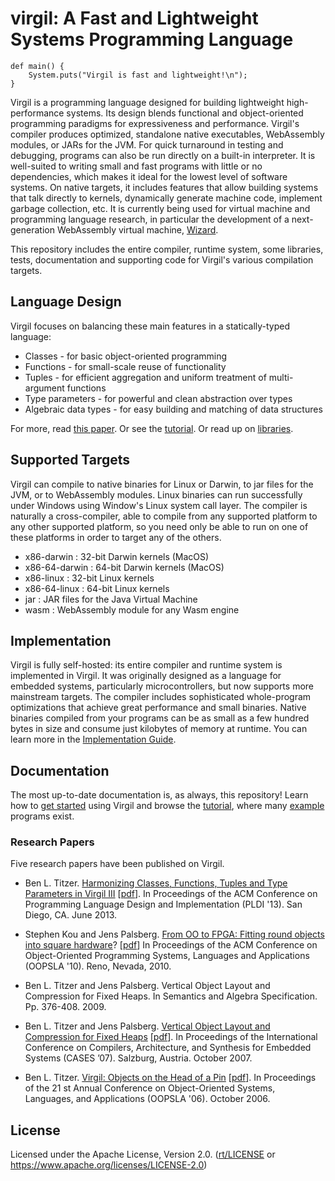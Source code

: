# virgil: A Fast and Lightweight Systems Programming Language

```
def main() {
    System.puts("Virgil is fast and lightweight!\n");
}
```

Virgil is a programming language designed for building lightweight high-performance systems.
Its design blends functional and object-oriented programming paradigms for expressiveness and performance.
Virgil's compiler produces optimized, standalone native executables, WebAssembly modules, or JARs for the JVM.
For quick turnaround in testing and debugging, programs can also be run directly on a built-in interpreter.
It is well-suited to writing small and fast programs with little or no dependencies, which makes
it ideal for the lowest level of software systems.
On native targets, it includes features that allow building systems that talk directly to
kernels, dynamically generate machine code, implement garbage collection, etc.
It is currently being used for virtual machine and programming language
research, in particular the development of a next-generation WebAssembly virtual
machine, [Wizard](https://github.com/titzer/wizard-engine).

This repository includes the entire compiler, runtime system, some libraries,
tests, documentation and supporting code for Virgil's various compilation
targets.

## Language Design

Virgil focuses on balancing these main features in a statically-typed language:

  * Classes - for basic object-oriented programming
  * Functions - for small-scale reuse of functionality
  * Tuples - for efficient aggregation and uniform treatment of multi-argument functions
  * Type parameters - for powerful and clean abstraction over types
  * Algebraic data types - for easy building and matching of data structures

For more, read [this paper](https://static.googleusercontent.com/media/research.google.com/en//pubs/archive/41446.pdf).
Or see the [tutorial](doc/tutorial/Overview.md).
Or read up on [libraries](doc/tutorial/LibUtil.md).

## Supported Targets

Virgil can compile to native binaries for Linux or Darwin, to jar files for the
JVM, or to WebAssembly modules. Linux binaries can run successfully under
Windows using Window's Linux system call layer.
The compiler is naturally a cross-compiler, able to compile from any supported
platform to any other supported platform, so you need only be able to run on
one of these platforms in order to target any of the others.

* x86-darwin : 32-bit Darwin kernels (MacOS)
* x86-64-darwin : 64-bit Darwin kernels (MacOS)
* x86-linux : 32-bit Linux kernels
* x86-64-linux : 64-bit Linux kernels
* jar : JAR files for the Java Virtual Machine
* wasm : WebAssembly module for any Wasm engine

## Implementation

Virgil is fully self-hosted: its entire compiler and runtime system is
implemented in Virgil.
It was originally designed as a language for embedded systems, particularly
microcontrollers, but now supports more mainstream targets.
The compiler includes sophisticated whole-program optimizations that achieve
great performance and small binaries.
Native binaries compiled from your programs can be as small as a few hundred
bytes in size and consume just kilobytes of memory at runtime.
You can learn more in the [Implementation Guide](doc/impl/README.md).

## Documentation

The most up-to-date documentation is, as always, this repository!
Learn how to [get started](start/README.md) using Virgil and browse the [tutorial](doc/tutorial/Overview.md), where many [example](doc/tutorial/examples) programs exist.

### Research Papers

Five research papers have been published on Virgil.

* Ben L. Titzer. [Harmonizing Classes, Functions, Tuples and Type Parameters in Virgil III](https://dl.acm.org/doi/10.1145/2491956.2491962) \[[pdf](https://static.googleusercontent.com/media/research.google.com/sv//pubs/archive/41446.pdf)\]. In
Proceedings of the ACM Conference on Programming Language Design and Implementation
(PLDI '13). San Diego, CA. June 2013.

* Stephen Kou and Jens Palsberg. [From OO to FPGA: Fitting round objects into square hardware](https://dl.acm.org/doi/10.1145/1869459.1869470)? \[[pdf](https://web.cs.ucla.edu/~palsberg/paper/oopsla10.pdf)\] In
Proceedings of the ACM Conference on Object-Oriented Programming Systems, Languages and
Applications (OOPSLA '10). Reno, Nevada, 2010.

* Ben L. Titzer and Jens Palsberg. Vertical Object Layout and Compression for Fixed Heaps. In
Semantics and Algebra Specification. Pp. 376-408. 2009.

* Ben L. Titzer and Jens Palsberg. [Vertical Object Layout and Compression for Fixed Heaps](https://dl.acm.org/doi/10.1145/1289881.1289914) \[[pdf](https://web.cs.ucla.edu/~palsberg/paper/cases07.pdf)\]. In
Proceedings of the International Conference on Compilers, Architecture, and Synthesis for
Embedded Systems (CASES ’07). Salzburg, Austria. October 2007.

* Ben L. Titzer. [Virgil: Objects on the Head of a Pin](https://dl.acm.org/doi/10.1145/1167473.1167489) \[[pdf](https://escholarship.org/content/qt13r0q4fc/qt13r0q4fc.pdf)\]. In Proceedings of the 21 st Annual
Conference on Object-Oriented Systems, Languages, and Applications (OOPSLA '06). October 2006.

## License

Licensed under the Apache License, Version 2.0. ([rt/LICENSE](rt/LICENSE) or https://www.apache.org/licenses/LICENSE-2.0)
